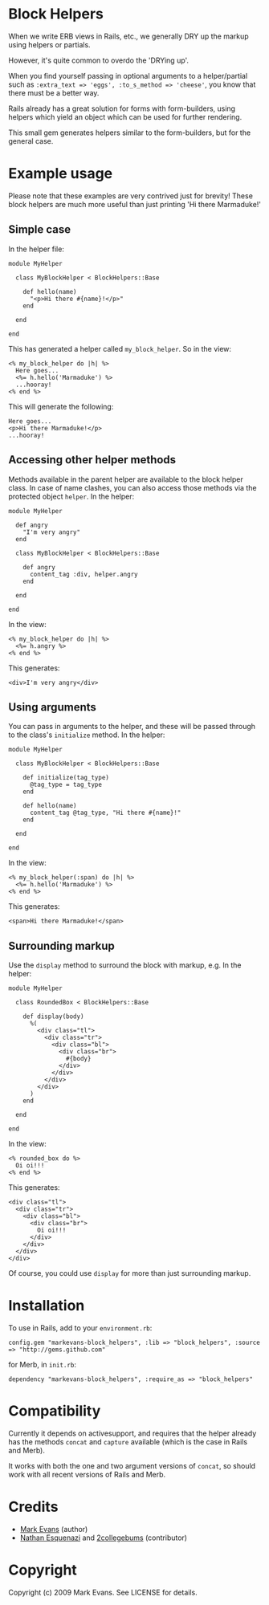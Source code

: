Block Helpers
=============

When we write ERB views in Rails, etc., we generally DRY up the markup using helpers or partials.

However, it's quite common to overdo the 'DRYing up'.

When you find yourself passing in optional arguments to a helper/partial such as `:extra_text => 'eggs', :to_s_method => 'cheese'`, you know that there must be a better way.

Rails already has a great solution for forms with form-builders, using helpers which yield an object which can be used for further rendering.

This small gem generates helpers similar to the form-builders, but for the general case.

Example usage
=============
Please note that these examples are very contrived just for brevity! These block helpers are much more useful than just printing 'Hi there Marmaduke!'

Simple case
-----------

In the helper file:

    module MyHelper
    
      class MyBlockHelper < BlockHelpers::Base
      
        def hello(name)
          "<p>Hi there #{name}!</p>"
        end
      
      end
    
    end

This has generated a helper called `my_block_helper`.
So in the view:

    <% my_block_helper do |h| %>
      Here goes...
      <%= h.hello('Marmaduke') %>
      ...hooray!
    <% end %>

This will generate the following:

    Here goes...
    <p>Hi there Marmaduke!</p>
    ...hooray!


Accessing other helper methods
------------------------------

Methods available in the parent helper are available to the block helper class.
In case of name clashes, you can also access those methods via the protected object `helper`.
In the helper:

    module MyHelper

      def angry
        "I'm very angry"
      end

      class MyBlockHelper < BlockHelpers::Base
  
        def angry
          content_tag :div, helper.angry
        end
  
      end

    end

In the view:

    <% my_block_helper do |h| %>
      <%= h.angry %>
    <% end %>

This generates:

    <div>I'm very angry</div>

Using arguments
---------------

You can pass in arguments to the helper, and these will be passed through to the class's `initialize` method.
In the helper:

    module MyHelper

      class MyBlockHelper < BlockHelpers::Base
  
        def initialize(tag_type)
          @tag_type = tag_type
        end
  
        def hello(name)
          content_tag @tag_type, "Hi there #{name}!"
        end
  
      end

    end

In the view:

    <% my_block_helper(:span) do |h| %>
      <%= h.hello('Marmaduke') %>
    <% end %>

This generates:

    <span>Hi there Marmaduke!</span>

Surrounding markup
------------------

Use the `display` method to surround the block with markup, e.g.
In the helper:

    module MyHelper

      class RoundedBox < BlockHelpers::Base

        def display(body)
          %(
            <div class="tl">
              <div class="tr">
                <div class="bl">
                  <div class="br">
                    #{body}
                  </div>
                </div>
              </div>
            </div>
          )
        end

      end

    end

In the view:

    <% rounded_box do %>
      Oi oi!!!
    <% end %>

This generates:

    <div class="tl">
      <div class="tr">
        <div class="bl">
          <div class="br">
            Oi oi!!!
          </div>
        </div>
      </div>
    </div>

Of course, you could use `display` for more than just surrounding markup.

Installation
============

To use in Rails, add to your `environment.rb`:

    config.gem "markevans-block_helpers", :lib => "block_helpers", :source => "http://gems.github.com"

for Merb, in `init.rb`:

    dependency "markevans-block_helpers", :require_as => "block_helpers"

Compatibility
=============
Currently it depends on activesupport, and requires that the helper already has the methods `concat` and `capture` available (which is the case in Rails and Merb).

It works with both the one and two argument versions of `concat`, so should work with all recent versions of Rails and Merb.

Credits
=======
- <a href="http://github.com/markevans">Mark Evans</a> (author)
- <a href="http://github.com/nesquena">Nathan Esquenazi</a> and <a href="http://github.com/2collegebums">2collegebums</a> (contributor)


Copyright
========

Copyright (c) 2009 Mark Evans. See LICENSE for details.
